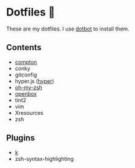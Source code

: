 # Dotfiles 🔨

These are my dotfiles. I use [dotbot](https://github.com/anishathalye/dotbot) to install them.

## Contents

- [compton](https://github.com/chjj/compton)
- conky
- gitconfig
- hyper.js ([hyper](https://hyper.is))
- [oh-my-zsh](https://github.com/robbyrussell/oh-my-zsh)
- [openbox](http://openbox.org)
- tint2
- vim
- Xresources
- zsh

## Plugins

- [k](https://github.com/supercrabtree/k)
- zsh-syntax-highlighting
